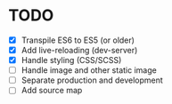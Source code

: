 # TODO

- [x] Transpile ES6 to ES5 (or older)
- [x] Add live-reloading (dev-server)
- [x] Handle styling (CSS/SCSS)
- [ ] Handle image and other static image
- [ ] Separate production and development 
- [ ] Add source map
